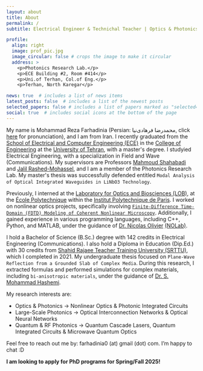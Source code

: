 ```yaml
---
layout: about
title: About
permalink: /
subtitle: Electrical Engineer & Technichal Teacher | Optics & Photonics Researcher

profile:
  align: right
  image: prof_pic.jpg
  image_circular: false # crops the image to make it circular
  address: >
    <p>Photonics Research Lab.</p>
    <p>ECE Building #2, Room #414</p>
    <p>Uni.of Terhan, Col.of Eng.</p>
    <p>Terhan, North Karegar</p>

news: true  # includes a list of news items
latest_posts: false  # includes a list of the newest posts
selected_papers: false # includes a list of papers marked as "selected={true}"
social: true  # includes social icons at the bottom of the page
---
```

 My name is Mohammad Reza Farhadinia (Persian: محمدرضا فرهادی‌نیا, click [here](https://www.nameshouts.com/names/all-languages/pronounce-mohammad-reza-farhadi-nia) for pronunciation), and I am from Iran.  I recently graduated from the [School of Electrical and Computer Engineering (ECE)](https://ece.ut.ac.ir/en) in the [College of Engineering](https://eng.ut.ac.ir/en) at the [University of Tehran](https://ut.ac.ir/en), with a master's degree. I studyied Electrical Engineering, with a specialization in Field and Wave (Communications). My supervisors are Professors [Mahmoud Shahabadi](https://www.researchgate.net/profile/Mahmoud-Shahabadi) and [Jalil Rashed-Mohassel](https://scholar.google.com/citations?user=lAox-pUAAAAJ&hl=en), and I am a member of the Photonics Research Lab. My master's thesis was successfully defended entitled `Modal Analysis of Optical Integrated Waveguides in LiNbO3 Technology`.

Previously, I interned at the [Laboratory for Optics and Biosciences (LOB)](https://portail.polytechnique.edu/lob/en), at the [École Polytechnique](https://www.polytechnique.edu/en) within the [Institut Polytechnique de Paris](https://www.ip-paris.fr/en). I worked on nonlinear optics projects, specifically involving [`Finite-Difference Time-Domain (FDTD) Modeling of Coherent Nonlinear Microscopy`](https://lob.ip-paris.fr/sites/lob/files/Stages-Th%C3%A8ses/FDTD_modeling_of_coherent_multiphoton_microscopy-Nicolas_OLIVIER-LOB-Palaiseau.pdf). Additionally, I gained experience in various programming languages, including C++, Python, and MATLAB, under the guidance of [Dr. Nicolas Olivier](https://scholar.google.com/citations?user=1Ro9PnQAAAAJ&hl=en) [(NOLab)](https://nolab.github.io/Webpage/alumni.html).

I hold a Bachelor of Science (B.Sc.) degree with 142 credits in Electrical Engineering (Communications). I also hold a Diploma in Education (Dip.Ed.) with 30 credits from [Shahid Rajaee Teacher Training University (SRTTU)](https://www.sru.ac.ir/en/), which I completed in 2021. My undergraduate thesis focused on `Plane-Wave Reflection from a Grounded Slab of Complex Media`. During this research, I extracted formulas and performed simulations for complex materials, including `bi-anisotropic materials`, under the guidance of [Dr. S. Mohammad Hashemi](https://scholar.google.com/citations?user=SNoTWX8AAAAJ&hl=en).


My research interests are:

- Optics & Photonics -> Nonlinear Optics & Photonic Integrated Circuits
- Large-Scale Photonics -> Optical Interconnection Networks & Optical Neural Networks
- Quantum & RF Photonics -> Quantum Cascade Lasers, Quantum Integrated Circuits & Microwave Quantum Optics

Feel free to reach out me by: farhadinia0 (at) gmail (dot) com. I’m happy to chat :D

**I am looking to apply for PhD programs for Spring/Fall 2025!**
